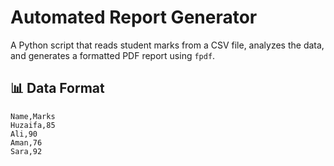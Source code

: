 # Automated Report Generator

A Python script that reads student marks from a CSV file, analyzes the data, and generates a formatted PDF report using `fpdf`.

## 📊 Data Format
```csv
Name,Marks
Huzaifa,85
Ali,90
Aman,76
Sara,92
